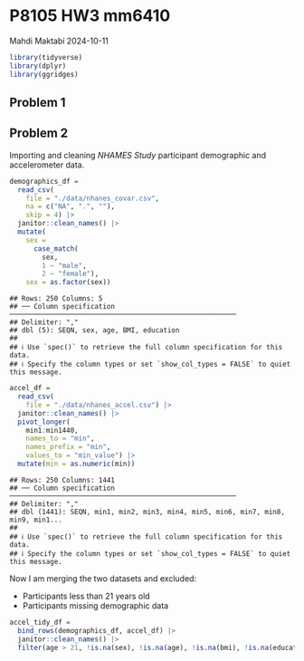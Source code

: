 P8105 HW3 mm6410
================
Mahdi Maktabi
2024-10-11

``` r
library(tidyverse)
library(dplyr)
library(ggridges)
```

## Problem 1

## Problem 2

Importing and cleaning *NHAMES Study* participant demographic and
accelerometer data.

``` r
demographics_df = 
  read_csv(
    file = "./data/nhanes_covar.csv",
    na = c("NA", ".", ""),
    skip = 4) |> 
  janitor::clean_names() |> 
  mutate(
    sex =
      case_match(
        sex,
        1 ~ "male",
        2 ~ "female"),
    sex = as.factor(sex))
```

    ## Rows: 250 Columns: 5
    ## ── Column specification ────────────────────────────────────────────────────────
    ## Delimiter: ","
    ## dbl (5): SEQN, sex, age, BMI, education
    ## 
    ## ℹ Use `spec()` to retrieve the full column specification for this data.
    ## ℹ Specify the column types or set `show_col_types = FALSE` to quiet this message.

``` r
accel_df =
  read_csv(
    file = "./data/nhanes_accel.csv") |> 
  janitor::clean_names() |> 
  pivot_longer(
    min1:min1440,
    names_to = "min",
    names_prefix = "min",
    values_to = "min_value") |> 
  mutate(min = as.numeric(min))
```

    ## Rows: 250 Columns: 1441
    ## ── Column specification ────────────────────────────────────────────────────────
    ## Delimiter: ","
    ## dbl (1441): SEQN, min1, min2, min3, min4, min5, min6, min7, min8, min9, min1...
    ## 
    ## ℹ Use `spec()` to retrieve the full column specification for this data.
    ## ℹ Specify the column types or set `show_col_types = FALSE` to quiet this message.

Now I am merging the two datasets and excluded:

- Participants less than 21 years old
- Participants missing demographic data

``` r
accel_tidy_df =
  bind_rows(demographics_df, accel_df) |> 
  janitor::clean_names() |>
  filter(age > 21, !is.na(sex), !is.na(age), !is.na(bmi), !is.na(education))
```
